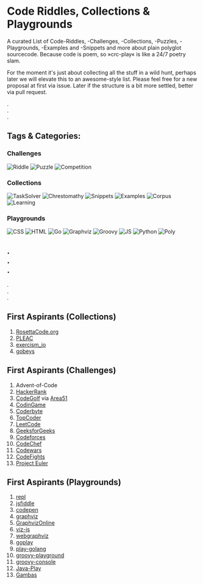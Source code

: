 # Code Riddles, Collections & Playgrounds
  
A curated List of Code-Riddles, -Challenges, -Collections, -Puzzles, -Playgrounds, -Examples and -Snippets and more about plain polyglot sourcecode. Because code is poem, so »crc-play« is like a 24/7 poetry slam.

For the moment it's just about collecting all the stuff in a wild hunt, perhaps later we will elevate this to an awesome-style list. Please feel free for a new proposal at first via issue. Later if the structure is a bit more settled, better via pull request.
  
.       
.  
.  
## Tags & Categories:

### Challenges
![Riddle](https://img.shields.io/badge/tag-Riddle-blue.svg "Tag: Riddle") 
![Puzzle](https://img.shields.io/badge/tag-Puzzle-blue.svg "Tag: Puzzle") 
![Competition](https://img.shields.io/badge/tag-Competition-blue.svg "Tag: Competition")  

### Collections
![TaskSolver](https://img.shields.io/badge/tag-TaskSolver-green.svg "Tag: TaskSolver") 
![Chrestomathy](https://img.shields.io/badge/tag-Chrestomathy-green.svg "Tag: Chrestomathy") 
![Snippets](https://img.shields.io/badge/tag-Snippets-green.svg "Tag: Snippets") 
![Examples](https://img.shields.io/badge/tag-Examples-green.svg "Tag: Examples") 
![Corpus](https://img.shields.io/badge/tag-Corpus-green.svg "Tag: Corpus") 
![Learning](https://img.shields.io/badge/tag-Learning-green.svg "Tag: Learning")  

### Playgrounds
![CSS](https://img.shields.io/badge/tag-CSS-orange.svg "Tag: CSS") 
![HTML](https://img.shields.io/badge/tag-HTML-orange.svg "Tag: HTML") 
![Go](https://img.shields.io/badge/tag-Go-orange.svg "Tag: Go") 
![Graphviz](https://img.shields.io/badge/tag-Graphviz-orange.svg "Tag: Graphviz") 
![Groovy](https://img.shields.io/badge/tag-Groovy-orange.svg "Tag: Groovy") 
![JS](https://img.shields.io/badge/tag-JS-orange.svg "Tag: JS") 
![Python](https://img.shields.io/badge/tag-Python-orange.svg "Tag: Python") 
![Poly](https://img.shields.io/badge/tag-Poly-red.svg "Tag: Poly")   

.  
.  
.  
---    
.  
.  
.  

## First Aspirants (Collections)

1. [RosettaCode.org](http://rosettacode.org)  
1. [PLEAC](http://pleac.sourceforge.net)
1. [exercism_io](http://exercism.io/)
1. [gobeys](https://codefreezr.github.io/gobyes/)
  
    
## First Aspirants (Challenges)
1. Advent-of-Code
1. [HackerRank](https://www.hackerrank.com/)   
1. [CodeGolf](https://codegolf.stackexchange.com/) via [Area51](https://area51.stackexchange.com/proposals/4570/code-golf-programming-puzzles)       
1. [CodinGame](https://www.codingame.com/start)    
1. [Coderbyte](https://coderbyte.com/)   
1. [TopCoder](https://www.topcoder.com/challenges/)   
1. [LeetCode](https://leetcode.com/)   
1. [GeeksforGeeks](https://www.geeksforgeeks.org/)   
1. [Codeforces](http://codeforces.com/)   
1. [CodeChef](https://www.codechef.com/)   
1. [Codewars](https://www.codewars.com/)   
1. [CodeFights](https://codefights.com/)   
1. [Project Euler](https://projecteuler.net/)
  
    
## First Aspirants (Playgrounds)
1. [repl](https://repl.it/)
1. [jsfiddle](https://jsfiddle.net/)
1. [codepen](https://codepen.io/#)
1. [graphviz](http://graphviz.it)
1. [GraphvizOnline](http://dreampuf.github.io/GraphvizOnline/)
1. [viz-js](http://viz-js.com/)
1. [webgraphviz](http://www.webgraphviz.com/)
1. [goplay](https://goplay.space/)
1. [play-golang](https://play.golang.org/)
1. [groovy-playground](https://groovy-playground.appspot.com/)
1. [groovy-console](http://groovyconsole.appspot.com/)
1. [Java-Play](https://ideone.com/) 
1. [Gambas](https://gambas-playground.proko.eu/)

